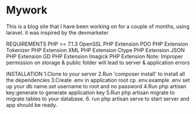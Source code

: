 # Mywork
This is a blog site that I have been working on for a couple of months, using laravel. it was inspired by the devmarketer

REQUIREMENTS
PHP >= 7.1.3
OpenSSL PHP Extension
PDO PHP Extension
Tokenizer PHP Extension
XML PHP Extension
Ctype PHP Extension
JSON PHP Extension
GD PHP Extension
Imagick PHP Extension
Note: Improper permission on storage & public folder will lead to server & application errors

INSTALLATION
1.Clone to your server
2.Run 'composer install' to install all the dependencies
3.Create .env in application root cp .env.example .env set up your db name.set username to root and no password
4.Run php artisan key:generate to generate application key
5.Run php artisan migrate to migrate tables to your database.
6. run php artisan serve to start server and app should be ready.

